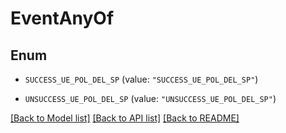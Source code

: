 # EventAnyOf

## Enum


* `SUCCESS_UE_POL_DEL_SP` (value: `"SUCCESS_UE_POL_DEL_SP"`)

* `UNSUCCESS_UE_POL_DEL_SP` (value: `"UNSUCCESS_UE_POL_DEL_SP"`)


[[Back to Model list]](../README.md#documentation-for-models) [[Back to API list]](../README.md#documentation-for-api-endpoints) [[Back to README]](../README.md)


